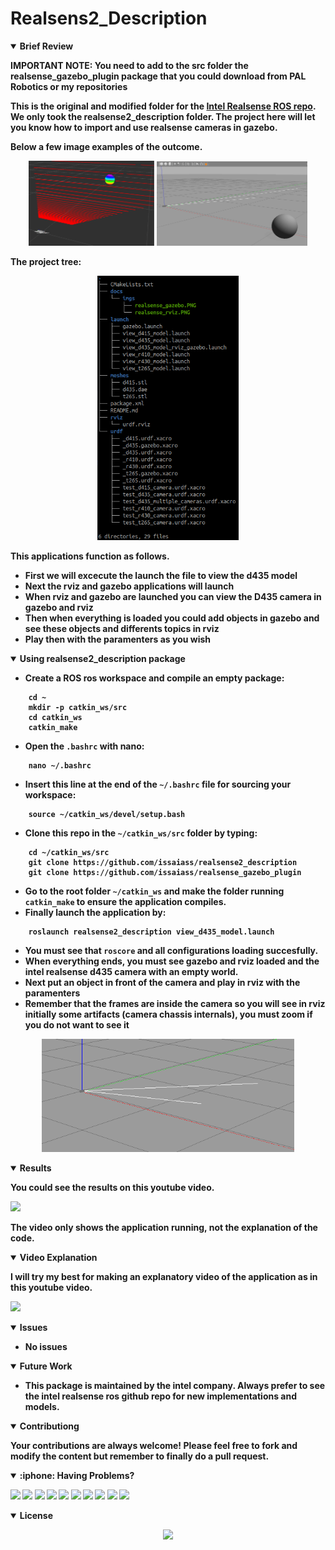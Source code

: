 # Realsens2_Description

<details open>
<summary> <b>Brief Review<b></summary>


IMPORTANT NOTE:  You need to add to the src folder the realsense_gazebo_plugin package that you could download from PAL Robotics or my repositories

This is the original and modified folder for the [Intel Realsense ROS repo](https://github.com/IntelRealSense/realsense-ros).  We only took the realsense2_description folder.  The project here will let you know how to import and use realsense cameras in gazebo.

Below a few image examples of the outcome.

<p align="center">
<img src = "docs/imgs/realsense_rviz.PNG?raw=true" width="40%"/>
<img src = "docs/imgs/realsense_gazebo.PNG?raw=true" width="48%"/>
</p>

The project tree:

<p align="center">
<img src = "docs/imgs/tree.PNG?raw=true" width="45%"/>
</p>

This applications function as follows.
- First we will excecute the launch the file to view the d435 model
- Next the rviz and gazebo applications will launch
- When rviz and gazebo are launched you can view the D435 camera  in gazebo and rviz
- Then when everything is loaded you could add objects in gazebo and see these objects and differents topics in rviz
- Play then with the paramenters as you wish

</details>

<details open>
<summary> <b>Using realsense2_description package<b></summary>

- Create a ROS ros workspace and compile an empty package:
~~~
    cd ~
    mkdir -p catkin_ws/src
    cd catkin_ws
    catkin_make
~~~
- Open the `.bashrc` with nano:
~~~
    nano ~/.bashrc
~~~    
- Insert this line at the end of the `~/.bashrc` file for sourcing your workspace:
~~~
    source ~/catkin_ws/devel/setup.bash
~~~
- Clone this repo in the `~/catkin_ws/src` folder by typing:
~~~ 
    cd ~/catkin_ws/src
    git clone https://github.com/issaiass/realsense2_description
    git clone https://github.com/issaiass/realsense_gazebo_plugin
~~~
- Go to the root folder `~/catkin_ws` and make the folder running `catkin_make` to ensure the application compiles.
- Finally launch the application by:
~~~
    roslaunch realsense2_description view_d435_model.launch
~~~
- You must see that `roscore` and all configurations loading succesfully.
- When everything ends, you must see gazebo and rviz loaded and the intel realsense d435 camera with an empty world.
- Next put an object in front of the camera and play in rviz with the paramenters
- Remember that the frames are inside the camera so you will see in rviz initially some artifacts (camera chassis internals), you must zoom if you do not want to see it

<p align="center">
<img src = "docs/imgs/gazebo.PNG?raw=true" width="80%"/>
</p>


<details open>
<summary> <b>Results<b></summary>

You could see the results on this youtube video.  

<p align="center">

[<img src= "https://img.youtube.com/vi/mJILStNnYyU/0.jpg" />](https://youtu.be/mJILStNnYyU)
</p>

The video only shows the application running, not the explanation of the code.

</details>

<details open>
<summary> <b>Video Explanation<b></summary>

I will try my best for making an explanatory video of the application as in this youtube video.

<p align="center">

[<img src= "https://img.youtube.com/vi/hpUCG6K5muI/0.jpg" />](https://youtu.be/hpUCG6K5muI)

</p>

</details>

<details open>
<summary> <b>Issues<b></summary>

- No issues

</details>

<details open>
<summary> <b>Future Work<b></summary>

- This package is maintained by the intel company.  Always prefer to see the intel realsense ros github repo for new implementations and models.

</details>

<details open>
<summary> <b>Contributiong<b></summary>

Your contributions are always welcome! Please feel free to fork and modify the content but remember to finally do a pull request.

</details>

<details open>
<summary> :iphone: <b>Having Problems?<b></summary>

<p align = "center">

[<img src="https://img.shields.io/badge/linkedin-%230077B5.svg?&style=for-the-badge&logo=linkedin&logoColor=white" />](https://www.linkedin.com/in/riawa)
[<img src="https://img.shields.io/badge/telegram-2CA5E0?style=for-the-badge&logo=telegram&logoColor=white"/>](https://t.me/issaiass)
[<img src="https://img.shields.io/badge/instagram-%23E4405F.svg?&style=for-the-badge&logo=instagram&logoColor=white">](https://www.instagram.com/daqsyspty/)
[<img src="https://img.shields.io/badge/twitter-%231DA1F2.svg?&style=for-the-badge&logo=twitter&logoColor=white" />](https://twitter.com/daqsyspty) 
[<img src ="https://img.shields.io/badge/facebook-%233b5998.svg?&style=for-the-badge&logo=facebook&logoColor=white%22">](https://www.facebook.com/daqsyspty)
[<img src="https://img.shields.io/badge/linkedin-%230077B5.svg?&style=for-the-badge&logo=linkedin&logoColor=white" />](https://www.linkedin.com/in/riawe)
[<img src="https://img.shields.io/badge/tiktok-%23000000.svg?&style=for-the-badge&logo=tiktok&logoColor=white" />](https://www.linkedin.com/in/riawe)
[<img src="https://img.shields.io/badge/whatsapp-%23075e54.svg?&style=for-the-badge&logo=whatsapp&logoColor=white" />](https://wa.me/50766168542?text=Hello%20Rangel)
[<img src="https://img.shields.io/badge/hotmail-%23ffbb00.svg?&style=for-the-badge&logo=hotmail&logoColor=white" />](mailto:issaiass@hotmail.com)
[<img src="https://img.shields.io/badge/gmail-%23D14836.svg?&style=for-the-badge&logo=gmail&logoColor=white" />](mailto:riawalles@gmail.com)

</p

</details>

<details open>
<summary> <b>License<b></summary>
<p align = "center">
<img src= "https://mirrors.creativecommons.org/presskit/buttons/88x31/svg/by-sa.svg" />
</p>
</details>
